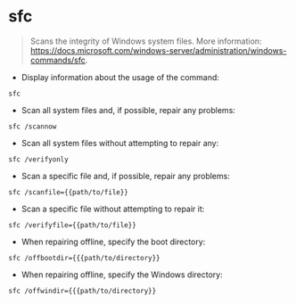 # sfc

> Scans the integrity of Windows system files.
> More information: <https://docs.microsoft.com/windows-server/administration/windows-commands/sfc>.

- Display information about the usage of the command:

`sfc`

- Scan all system files and, if possible, repair any problems:

`sfc /scannow`

- Scan all system files without attempting to repair any:

`sfc /verifyonly`

- Scan a specific file and, if possible, repair any problems:

`sfc /scanfile={{path/to/file}}`

- Scan a specific file without attempting to repair it:

`sfc /verifyfile={{path/to/file}}`

- When repairing offline, specify the boot directory:

`sfc /offbootdir={{{path/to/directory}}`

- When repairing offline, specify the Windows directory:

`sfc /offwindir={{{path/to/directory}}`
